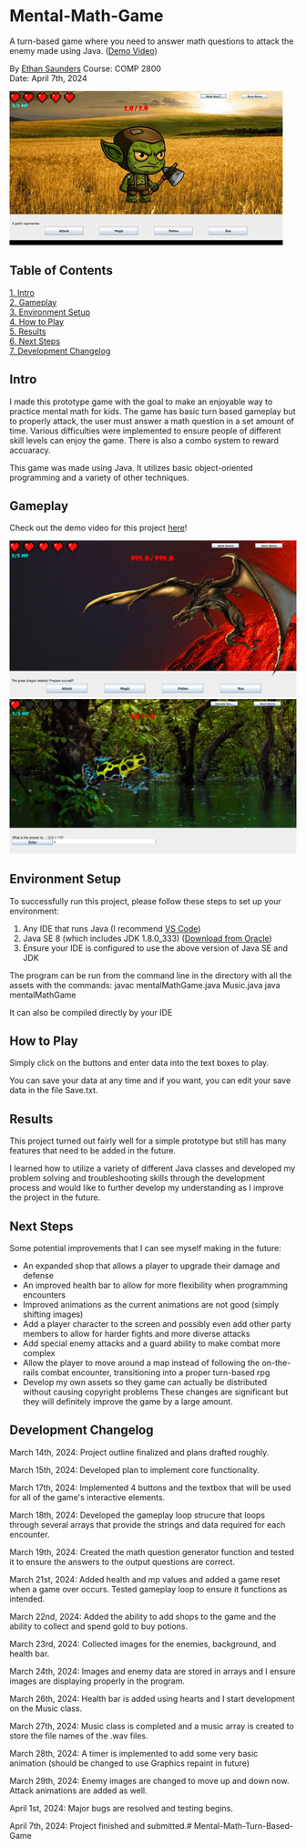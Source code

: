 # Mental-Math-Game
A turn-based game where you need to answer math questions to attack the enemy made using Java. ([Demo Video](https://youtu.be/xOqi7ggbNU8))

By [Ethan Saunders](https://github.com/esaundere) 
Course: COMP 2800   
Date: April 7th, 2024

![Mental Math Game Gif](Assets/demo.gif)  

## Table of Contents
[1. Intro](#Intro)  
[2. Gameplay](#Gameplay)  
[3. Environment Setup](#Environment-Setup)  
[4. How to Play](#How-to-Play)  
[5. Results](#Results)  
[6. Next Steps](#Next-Steps)  
[7. Development Changelog](#Development-Changelog)

## Intro

I made this prototype game with the goal to make an enjoyable way to practice mental math for kids. The game has basic turn based gameplay but to properly attack, the user must answer a math question in a set amount of time. Various difficulties were implemented to ensure people of different skill levels can enjoy the game. There is also a combo system to reward accuaracy.

This game was made using Java. It utilizes basic object-oriented programming and a variety of other techniques.

## Gameplay

Check out the demo video for this project [here](https://youtu.be/xOqi7ggbNU8)!

![Mental Math Game Battle](Assets/battle.png)  
![Mental Math Game Attack](Assets/attack.png)

## Environment Setup

To successfully run this project, please follow these steps to set up your environment:

1. Any IDE that runs Java (I recommend  [VS Code](https://code.visualstudio.com/download))
2. Java SE 8 (which includes JDK 1.8.0_333) ([Download from Oracle](https://www.oracle.com/java/technologies/javase/javase8u211-later-archive-downloads.html))
3. Ensure your IDE is configured to use the above version of Java SE and JDK

The program can be run from the command line in the directory with all the assets with the commands:
javac mentalMathGame.java Music.java
java mentalMathGame

It can also be compiled directly by your IDE 
## How to Play

Simply click on the buttons and enter data into the text boxes to play.

You can save your data at any time and if you want, you can edit your save data in the file Save.txt.

## Results

This project turned out fairly well for a simple prototype but still has many features that need to be added in the future.

I learned how to utilize a variety of different Java classes and developed my problem solving and troubleshooting skills through the development process and would like to further develop my understanding as I improve the project in the future.

## Next Steps
Some potential improvements that I can see myself making in the future:

- An expanded shop that allows a player to upgrade their damage and defense
- An improved health bar to allow for more flexibility when programming encounters
- Improved animations as the current animations are not good (simply shifting images)
- Add a player character to the screen and possibly even add other party members to allow for harder fights and more diverse attacks
- Add special enemy attacks and a guard ability to make combat more complex
- Allow the player to move around a map instead of following the on-the-rails combat encounter, transitioning into a proper turn-based rpg
- Develop my own assets so they game can actually be distributed without causing copyright problems
These changes are significant but they will definitely improve the game by a large amount.

## Development Changelog
March 14th, 2024: Project outline finalized and plans drafted roughly.

March 15th, 2024: Developed plan to implement core functionality.

March 17th, 2024: Implemented 4 buttons and the textbox that will be used for all of the game's interactive elements.

March 18th, 2024: Developed the gameplay loop strucure that loops through several arrays that provide the strings and data required for each encounter.

March 19th, 2024: Created the math question generator function and tested it to ensure the answers to the output questions are correct.

March 21st, 2024: Added health and mp values and added a game reset when a game over occurs. Tested gameplay loop to ensure it functions as intended.

March 22nd, 2024: Added the ability to add shops to the game and the ability to collect and spend gold to buy potions.

March 23rd, 2024: Collected images for the enemies, background, and health bar.

March 24th, 2024: Images and enemy data are stored in arrays and I ensure images are displaying properly in the program.

March 26th, 2024: Health bar is added using hearts and I start development on the Music class.

March 27th, 2024: Music class is completed and a music array is created to store the file names of the .wav files.

March 28th, 2024: A timer is implemented to add some very basic animation (should be changed to use Graphics repaint in future)

March 29th, 2024: Enemy images are changed to move up and down now. Attack animations are added as well.

April 1st, 2024: Major bugs are resolved and testing begins.

April 7th, 2024: Project finished and submitted.# Mental-Math-Turn-Based-Game
